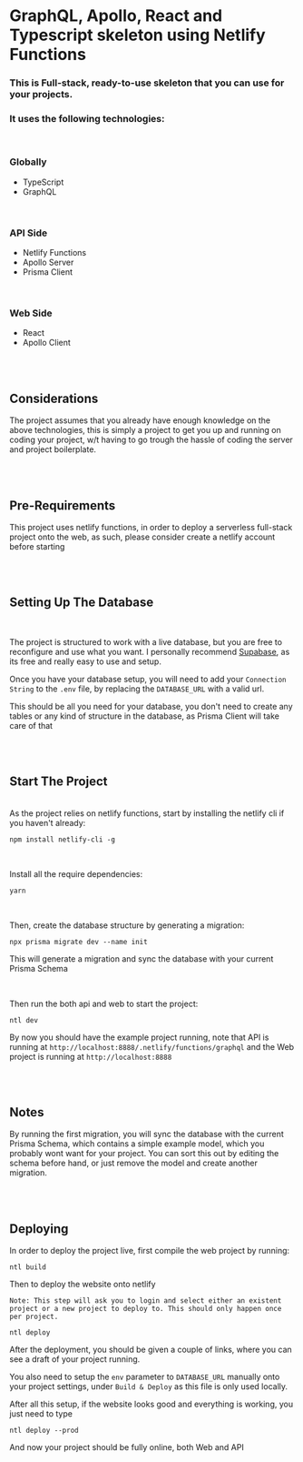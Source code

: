 # GraphQL, Apollo, React and Typescript skeleton using Netlify Functions

### This is Full-stack, ready-to-use skeleton that you can use for your projects. 
### It uses the following technologies:

<br/>

### Globally
 - TypeScript
 - GraphQL

<br/>

### API Side
 - Netlify Functions
 - Apollo Server
 - Prisma Client
  
<br/>

### Web Side
 - React
 - Apollo Client

<br/><br>

## Considerations

The project assumes that you already have enough knowledge on the above technologies, this is simply a project to get you up and running on coding your project, w/t having to go trough the hassle of coding the server and project boilerplate.

<br/><br>

## Pre-Requirements

This project uses netlify functions, in order to deploy a serverless full-stack project onto the web, as such, please consider create a netlify account before starting

<br><br>

## Setting Up The Database

<br>

The project is structured to work with a live database, but you are free to reconfigure and use what you want. I personally recommend [Supabase](https://supabase.com), as its free and really easy to use and setup.

Once you have your database setup, you will need to add your `Connection String` to the `.env` file, by replacing the `DATABASE_URL` with a valid url.

This should be all you need for your database, you don't need to create any tables or any kind of structure in the database, as Prisma Client will take care of that

<br><br>


## Start The Project
<br>
As the project relies on netlify functions, start by installing the netlify cli if you haven't already:

```
npm install netlify-cli -g
```

<br>

Install all the require dependencies:

```
yarn
```

<br>

Then, create the database structure by generating a migration:

```
npx prisma migrate dev --name init
```

This will generate a migration and sync the database with your current Prisma Schema

<br>

Then run the both api and web to start the project:

```
ntl dev
```

By now you should have the example project running, note that API is running at `http://localhost:8888/.netlify/functions/graphql` and the Web project is running at `http://localhost:8888`

<br><br>

## Notes

By running the first migration, you will sync the database with the current Prisma Schema, which contains a simple example model, which you probably wont want for your project. You can sort this out by editing the schema before hand, or just remove the model and create another migration.


<br><br>

## Deploying

In order to deploy the project live, first compile the web project by running:

```
ntl build
```

Then to deploy the website onto netlify

`Note: This step will ask you to login and select either an existent project or a new project to deploy to. This should only happen once per project.`

```
ntl deploy
```

After the deployment, you should be given a couple of links, where you can see a draft of your project running. 

You also need to setup the `env` parameter to `DATABASE_URL` manually onto your project settings, under `Build & Deploy` as this file is only used locally.

After all this setup, if the website looks good and everything is working, you just need to type

```
ntl deploy --prod
```

And now your project should be fully online, both Web and API